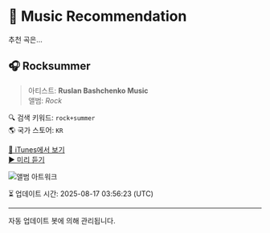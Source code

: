 
# 🎵 Music Recommendation

추천 곡은...

## 🎧 Rocksummer  
> 아티스트: **Ruslan Bashchenko Music**  
> 앨범: _Rock_  

🔍 검색 키워드: `rock+summer`  
🌎 국가 스토어: `KR`

[🔗 iTunes에서 보기](https://music.apple.com/kr/album/rocksummer/1706290974?i=1706290989&uo=4)  
[▶️ 미리 듣기](https://audio-ssl.itunes.apple.com/itunes-assets/AudioPreview116/v4/ec/8c/27/ec8c27f9-fe75-9657-1347-364b2afc3caa/mzaf_12262723160805516528.plus.aac.p.m4a)

![앨범 아트워크](https://is1-ssl.mzstatic.com/image/thumb/Music116/v4/77/65/a0/7765a0a4-ffbb-a4e8-5ea8-0372dbe0160c/cover.jpg/100x100bb.jpg)

⏳ 업데이트 시간: 2025-08-17 03:56:23 (UTC)

---
자동 업데이트 봇에 의해 관리됩니다.
